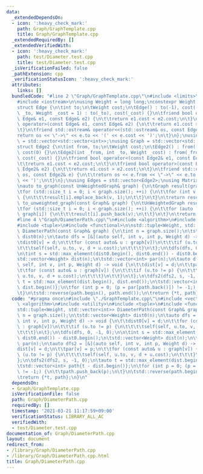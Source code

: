 ```yaml
---
data:
  _extendedDependsOn:
  - icon: ':heavy_check_mark:'
    path: Graph/GraphTemplate.cpp
    title: Graph/GraphTemplate.cpp
  _extendedRequiredBy: []
  _extendedVerifiedWith:
  - icon: ':heavy_check_mark:'
    path: test/Diameter.test.cpp
    title: test/Diameter.test.cpp
  _isVerificationFailed: false
  _pathExtension: cpp
  _verificationStatusIcon: ':heavy_check_mark:'
  attributes:
    links: []
  bundledCode: "#line 2 \"Graph/GraphTemplate.cpp\"\n#include <limits>\n#include <vector>\n\
    #include <iostream>\n\nusing Weight = long long;\nconstexpr Weight INF = std::numeric_limits<Weight>::max();\n\
    struct Edge {\n\tint to;\n\tWeight cost;\n\tEdge() : to(-1), cost(-1) {}\n\tEdge(int\
    \ _to, Weight _cost = 1) : to(_to), cost(_cost) {}\n\tfriend bool operator<(const\
    \ Edge& e1, const Edge& e2) {\n\t\treturn e1.cost < e2.cost;\n\t}\n\tfriend bool\
    \ operator>(const Edge& e1, const Edge& e2) {\n\t\treturn e1.cost > e2.cost;\n\
    \t}\n\tfriend std::ostream& operator<<(std::ostream& os, const Edge& e) {\n\t\t\
    return os << \"->\" << e.to << '(' << e.cost << ')';\n\t}\n};\nusing UnWeightedGraph\
    \ = std::vector<std::vector<int>>;\nusing Graph = std::vector<std::vector<Edge>>;\n\
    struct Edge2 {\n\tint from, to;\n\tWeight cost;\n\tEdge2() : from(-1), to(-1),\
    \ cost(0) {}\n\tEdge2(int _from, int _to, Weight _cost) : from(_from), to(_to),\
    \ cost(_cost) {}\n\tfriend bool operator<(const Edge2& e1, const Edge2& e2) {\n\
    \t\treturn e1.cost < e2.cost;\n\t}\n\tfriend bool operator>(const Edge2& e1, const\
    \ Edge2& e2) {\n\t\treturn e1.cost > e2.cost;\n\t}\n\tfriend std::ostream& operator<<(std::ostream&\
    \ os, const Edge2& e) {\n\t\treturn os << e.from << \"->\" << e.to << '(' << e.cost\
    \ << ')';\n\t}\n};\nusing Edges = std::vector<Edge2>;\nusing Matrix = std::vector<std::vector<Weight>>;\n\
    \nauto to_graph(const UnWeightedGraph& graph) {\n\tGraph result(graph.size());\n\
    \tfor (std::size_t i = 0; i < graph.size(); ++i) {\n\t\tfor (int v : graph[i])\
    \ {\n\t\t\tresult[i].emplace_back(v, 1);\n\t\t}\n\t}\n\treturn result;\n}\nauto\
    \ to_unweighted_graph(const Graph& graph) {\n\tUnWeightedGraph result(graph.size());\n\
    \tfor (std::size_t i = 0; i < graph.size(); ++i) {\n\t\tfor (auto [v, cost] :\
    \ graph[i]) {\n\t\t\tresult[i].push_back(v);\n\t\t}\n\t}\n\treturn result;\n}\n\
    #line 4 \"Graph/DiameterPath.cpp\"\n#include <algorithm>\n#include <utility>\n\
    #include <tuple>\n#include <functional>\n\nstd::tuple<Weight, std::vector<int>>\
    \ DiameterPath(const Graph& graph) {\n\tint n = graph.size();\n\tstd::vector<Weight>\
    \ dist0(n);\n\tauto dfs = [&](auto self, int v, int p, Weight d) -> void {\n\t\
    \tdist0[v] = d;\n\t\tfor (const auto& u : graph[v])\n\t\t\tif (u.to != p) {\n\t\
    \t\t\tself(self, u.to, v, d + u.cost);\n\t\t\t}\n\t};\n\tdfs(dfs, 0, -1, 0);\n\
    \n\tint s = std::max_element(dist0.begin(), dist0.end()) - dist0.begin();\n\t\
    std::vector<Weight> dist(n);\n\tstd::vector<int> par(n);\n\tauto dfs2 = [&](auto\
    \ self, int v, int p, Weight d) -> void {\n\t\tdist[v] = d;\n\t\tpar[v] = p;\n\
    \t\tfor (const auto& u : graph[v]) {\n\t\t\tif (u.to != p) {\n\t\t\t\tself(self,\
    \ u.to, v, d + u.cost);\n\t\t\t}\n\t\t}\n\t};\n\tdfs2(dfs2, s, -1, 0);\n\tauto\
    \ t = std::max_element(dist.begin(), dist.end());\n\tstd::vector<int> path{t -\
    \ dist.begin()};\n\tfor (int p = 0; (p = par[path.back()]) != -1;) {\n\t\tpath.push_back(p);\n\
    \t}\n\tstd::reverse(path.begin(), path.end());\n\treturn {*t, path};\n}\n"
  code: "#pragma once\n#include \"./GraphTemplate.cpp\"\n#include <vector>\n#include\
    \ <algorithm>\n#include <utility>\n#include <tuple>\n#include <functional>\n\n\
    std::tuple<Weight, std::vector<int>> DiameterPath(const Graph& graph) {\n\tint\
    \ n = graph.size();\n\tstd::vector<Weight> dist0(n);\n\tauto dfs = [&](auto self,\
    \ int v, int p, Weight d) -> void {\n\t\tdist0[v] = d;\n\t\tfor (const auto& u\
    \ : graph[v])\n\t\t\tif (u.to != p) {\n\t\t\t\tself(self, u.to, v, d + u.cost);\n\
    \t\t\t}\n\t};\n\tdfs(dfs, 0, -1, 0);\n\n\tint s = std::max_element(dist0.begin(),\
    \ dist0.end()) - dist0.begin();\n\tstd::vector<Weight> dist(n);\n\tstd::vector<int>\
    \ par(n);\n\tauto dfs2 = [&](auto self, int v, int p, Weight d) -> void {\n\t\t\
    dist[v] = d;\n\t\tpar[v] = p;\n\t\tfor (const auto& u : graph[v]) {\n\t\t\tif\
    \ (u.to != p) {\n\t\t\t\tself(self, u.to, v, d + u.cost);\n\t\t\t}\n\t\t}\n\t\
    };\n\tdfs2(dfs2, s, -1, 0);\n\tauto t = std::max_element(dist.begin(), dist.end());\n\
    \tstd::vector<int> path{t - dist.begin()};\n\tfor (int p = 0; (p = par[path.back()])\
    \ != -1;) {\n\t\tpath.push_back(p);\n\t}\n\tstd::reverse(path.begin(), path.end());\n\
    \treturn {*t, path};\n}\n"
  dependsOn:
  - Graph/GraphTemplate.cpp
  isVerificationFile: false
  path: Graph/DiameterPath.cpp
  requiredBy: []
  timestamp: '2021-03-21 11:17:59+09:00'
  verificationStatus: LIBRARY_ALL_AC
  verifiedWith:
  - test/Diameter.test.cpp
documentation_of: Graph/DiameterPath.cpp
layout: document
redirect_from:
- /library/Graph/DiameterPath.cpp
- /library/Graph/DiameterPath.cpp.html
title: Graph/DiameterPath.cpp
---
```

